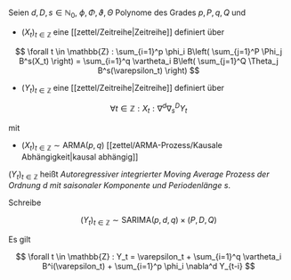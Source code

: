 Seien $d, D, s \in \mathbb{N}_0$, $\phi, \Phi, \vartheta, \Theta$ Polynome des Grades $p, P, q, Q$ und
- $(X_t)_{t \in \mathbb{Z}}$ eine [[zettel/Zeitreihe|Zeitreihe]] definiert über

$$
	\forall t \in \mathbb{Z} : \sum_{i=1}^p \phi_i B\left( \sum_{j=1}^P \Phi_j B^s(X_t) \right) = \sum_{i=1}^q \vartheta_i B\left( \sum_{j=1}^Q \Theta_j B^s(\varepsilon_t) \right)
$$

- $(Y_t)_{t \in \mathbb{Z}}$ eine [[zettel/Zeitreihe|Zeitreihe]] definiert über

$$
	\forall t \in \mathbb{Z} : X_t : \nabla^d\nabla_s^D Y_t
$$

mit
- $(X_t)_{t \in \mathbb{Z}} \sim \text{ARMA}(p, q)$ [[zettel/ARMA-Prozess/Kausale Abhängigkeit|kausal abhängig]]

$(Y_t)_{t \in \mathbb{Z}}$ heißt *Autoregressiver integrierter Moving Average Prozess der Ordnung $d$ mit saisonaler Komponente und Periodenlänge $s$*.

Schreibe

$$
	(Y_t)_{t \in \mathbb{Z}} \sim \text{SARIMA}(p, d, q) \times (P, D, Q)
$$

Es gilt

$$
	\forall t \in \mathbb{Z} : Y_t = \varepsilon_t + \sum_{i=1}^q \vartheta_i B^i(\varepsilon_t) + \sum_{i=1}^p \phi_i \nabla^d Y_{t-i}
$$